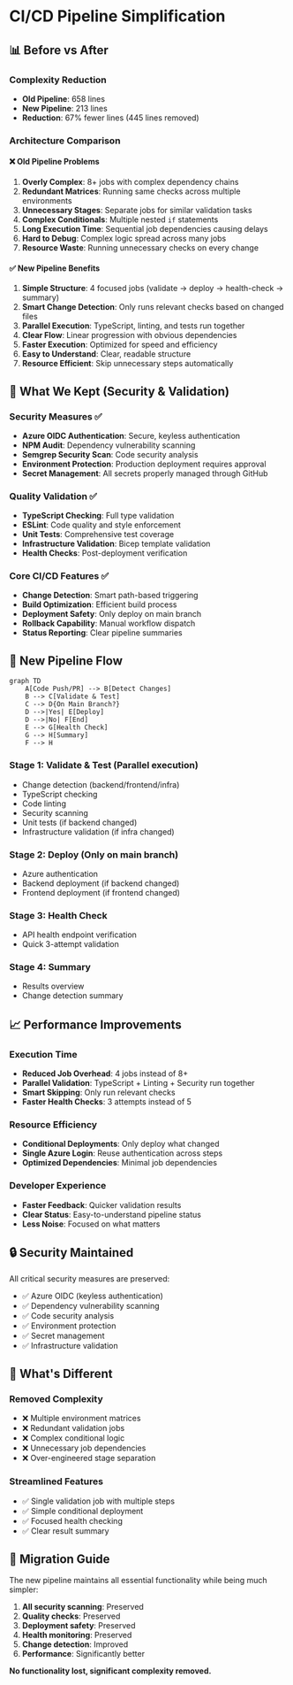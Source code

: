 # CI/CD Pipeline Simplification

## 📊 Before vs After

### **Complexity Reduction**

- **Old Pipeline**: 658 lines
- **New Pipeline**: 213 lines
- **Reduction**: 67% fewer lines (445 lines removed)

### **Architecture Comparison**

#### ❌ **Old Pipeline Problems**

1. **Overly Complex**: 8+ jobs with complex dependency chains
2. **Redundant Matrices**: Running same checks across multiple environments
3. **Unnecessary Stages**: Separate jobs for similar validation tasks
4. **Complex Conditionals**: Multiple nested `if` statements
5. **Long Execution Time**: Sequential job dependencies causing delays
6. **Hard to Debug**: Complex logic spread across many jobs
7. **Resource Waste**: Running unnecessary checks on every change

#### ✅ **New Pipeline Benefits**

1. **Simple Structure**: 4 focused jobs (validate → deploy → health-check → summary)
2. **Smart Change Detection**: Only runs relevant checks based on changed files
3. **Parallel Execution**: TypeScript, linting, and tests run together
4. **Clear Flow**: Linear progression with obvious dependencies
5. **Faster Execution**: Optimized for speed and efficiency
6. **Easy to Understand**: Clear, readable structure
7. **Resource Efficient**: Skip unnecessary steps automatically

## 🔧 **What We Kept (Security & Validation)**

### **Security Measures** ✅

- **Azure OIDC Authentication**: Secure, keyless authentication
- **NPM Audit**: Dependency vulnerability scanning
- **Semgrep Security Scan**: Code security analysis
- **Environment Protection**: Production deployment requires approval
- **Secret Management**: All secrets properly managed through GitHub

### **Quality Validation** ✅

- **TypeScript Checking**: Full type validation
- **ESLint**: Code quality and style enforcement
- **Unit Tests**: Comprehensive test coverage
- **Infrastructure Validation**: Bicep template validation
- **Health Checks**: Post-deployment verification

### **Core CI/CD Features** ✅

- **Change Detection**: Smart path-based triggering
- **Build Optimization**: Efficient build process
- **Deployment Safety**: Only deploy on main branch
- **Rollback Capability**: Manual workflow dispatch
- **Status Reporting**: Clear pipeline summaries

## 🚀 **New Pipeline Flow**

```mermaid
graph TD
    A[Code Push/PR] --> B[Detect Changes]
    B --> C[Validate & Test]
    C --> D{On Main Branch?}
    D -->|Yes| E[Deploy]
    D -->|No| F[End]
    E --> G[Health Check]
    G --> H[Summary]
    F --> H
```

### **Stage 1: Validate & Test** (Parallel execution)

- Change detection (backend/frontend/infra)
- TypeScript checking
- Code linting
- Security scanning
- Unit tests (if backend changed)
- Infrastructure validation (if infra changed)

### **Stage 2: Deploy** (Only on main branch)

- Azure authentication
- Backend deployment (if backend changed)
- Frontend deployment (if frontend changed)

### **Stage 3: Health Check**

- API health endpoint verification
- Quick 3-attempt validation

### **Stage 4: Summary**

- Results overview
- Change detection summary

## 📈 **Performance Improvements**

### **Execution Time**

- **Reduced Job Overhead**: 4 jobs instead of 8+
- **Parallel Validation**: TypeScript + Linting + Security run together
- **Smart Skipping**: Only run relevant checks
- **Faster Health Checks**: 3 attempts instead of 5

### **Resource Efficiency**

- **Conditional Deployments**: Only deploy what changed
- **Single Azure Login**: Reuse authentication across steps
- **Optimized Dependencies**: Minimal job dependencies

### **Developer Experience**

- **Faster Feedback**: Quicker validation results
- **Clear Status**: Easy-to-understand pipeline status
- **Less Noise**: Focused on what matters

## 🔒 **Security Maintained**

All critical security measures are preserved:

- ✅ Azure OIDC (keyless authentication)
- ✅ Dependency vulnerability scanning
- ✅ Code security analysis
- ✅ Environment protection
- ✅ Secret management
- ✅ Infrastructure validation

## 🎯 **What's Different**

### **Removed Complexity**

- ❌ Multiple environment matrices
- ❌ Redundant validation jobs
- ❌ Complex conditional logic
- ❌ Unnecessary job dependencies
- ❌ Over-engineered stage separation

### **Streamlined Features**

- ✅ Single validation job with multiple steps
- ✅ Simple conditional deployment
- ✅ Focused health checking
- ✅ Clear result summary

## 📝 **Migration Guide**

The new pipeline maintains all essential functionality while being much simpler:

1. **All security scanning**: Preserved
2. **Quality checks**: Preserved
3. **Deployment safety**: Preserved
4. **Health monitoring**: Preserved
5. **Change detection**: Improved
6. **Performance**: Significantly better

**No functionality lost, significant complexity removed.**
